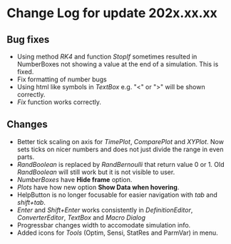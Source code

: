 # Change Log for update 202x.xx.xx

## Bug fixes
- Using method *RK4* and function *StopIf* sometimes resulted in NumberBoxes not showing a value at the end of a simulation. This is fixed.
- Fix formatting of number bugs
- Using html like symbols in *TextBox* e.g. "<" or ">" will be shown correctly.
- *Fix* function works correctly.

## Changes
- Better tick scaling on axis for *TimePlot*, *ComparePlot* and *XYPlot*. Now sets ticks on nicer numbers and does not just divide the range in even parts.
- *RandBoolean* is replaced by *RandBernoulli* that return value 0 or 1. Old *RandBoolean* will still work but it is not visible to user.
- *NumberBoxes* have **Hide frame** option.
- *Plots* have how new option **Show Data when hovering**.
- HelpButton is no longer focusable for easier navigation with *tab* and *shift+tab*.
- *Enter* and *Shift+Enter* works consistently in *DefinitionEditor*, *ConverterEditor*, *TextBox* and *Macro Dialog*
- Progressbar changes width to accomodate simulation info.
- Added icons for *Tools* (Optim, Sensi, StatRes and ParmVar) in menu.